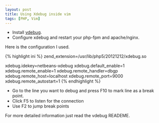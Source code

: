 ```yaml
---
layout: post
title: Using Xdebug inside vim
tags: [PHP, Vim]
---
```


- Install [vdebug](https://github.com/joonty/vdebug).
- Configure xdebug and restart your php-fpm and apache/nginx.

Here is the configuration I used.

{% highlight ini %}
zend_extension=/usr/lib/php5/20121212/xdebug.so

xdebug.idekey=netbeans-xdebug
xdebug.default_enable=1
xdebug.remote_enable=1
xdebug.remote_handler=dbgp
xdebug.remote_host=localhost
xdebug.remote_port=9000
xdebug.remote_autostart=1
{% endhighlight %}

- Go to the line you want to debug and press F10 to mark line as a break point.
- Click F5 to listen for the connection
- Use F2 to jump break points


For more detailed information just read the vdebug READEME.

